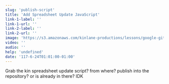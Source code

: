 ```yaml
---
slug: 'publish-script'
title: 'Add Spreadsheet Update JavaScript'
link-1-label: ''
link-1-url: ''
link-2-label: ''
link-2-url: ''
image: 'https://s3.amazonaws.com/kinlane-productions/lessons/google-github-script.png'
video: ''
audio: ''
help: 'undefined'
date: '117-6-24T01:01:00-01:00'
---
```

Grab the kin spreadsheet update script? from where? publish into the repository? or is already in there? IDK
